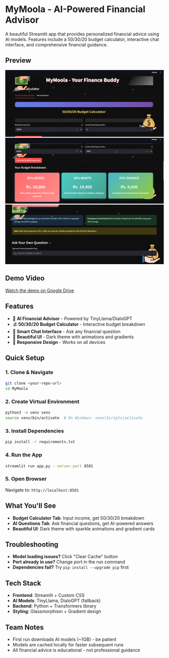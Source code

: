 # MyMoola - AI-Powered Financial Advisor

A beautiful Streamlit app that provides personalized financial advice using AI models. Features include a 50/30/20 budget calculator, interactive chat interface, and comprehensive financial guidance.

## Preview
![App Screenshot](assets/img1.png)
![App Screenshot](assets/img2.png)
![App Screenshot](assets/img3.png)

## Demo Video
[Watch the demo on Google Drive](https://drive.google.com/file/d/1NnzPvrfwWcAUjnsAMqMf0pfIndFBrObL/view?usp=drive_link)

## Features

- 🤖 **AI Financial Advisor** - Powered by TinyLlama/DialoGPT
- 💰 **50/30/20 Budget Calculator** - Interactive budget breakdown
- 💬 **Smart Chat Interface** - Ask any financial question
- 🎨 **Beautiful UI** - Dark theme with animations and gradients
- 📱 **Responsive Design** - Works on all devices

## Quick Setup

### 1. Clone & Navigate
```bash
git clone <your-repo-url>
cd MyMoola
```

### 2. Create Virtual Environment
```bash
python3 -m venv venv
source venv/bin/activate  # On Windows: venv\Scripts\activate
```

### 3. Install Dependencies
```bash
pip install -r requirements.txt
```

### 4. Run the App
```bash
streamlit run app.py --server.port 8501
```

### 5. Open Browser
Navigate to: `http://localhost:8501`

## What You'll See

- **Budget Calculator Tab**: Input income, get 50/30/20 breakdown
- **AI Questions Tab**: Ask financial questions, get AI-powered answers
- **Beautiful UI**: Dark theme with sparkle animations and gradient cards

## Troubleshooting

- **Model loading issues?** Click "Clear Cache" button
- **Port already in use?** Change port in the run command
- **Dependencies fail?** Try `pip install --upgrade pip` first

## Tech Stack

- **Frontend**: Streamlit + Custom CSS
- **AI Models**: TinyLlama, DialoGPT (fallback)
- **Backend**: Python + Transformers library
- **Styling**: Glassmorphism + Gradient design

## Team Notes

- First run downloads AI models (~1GB) - be patient
- Models are cached locally for faster subsequent runs
- All financial advice is educational - not professional guidance
